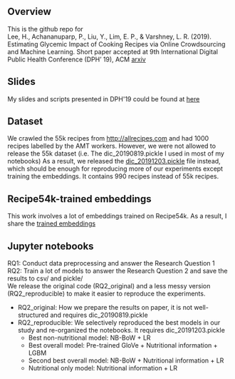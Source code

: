 ## Overview
This is the github repo for <br>
Lee, H., Achananuparp, P., Liu, Y., Lim, E. P., & Varshney, L. R. (2019). Estimating Glycemic Impact of Cooking Recipes via Online Crowdsourcing and Machine Learning. Short paper accepted at 9th International Digital Public Health Conference (DPH’ 19), ACM [arxiv](https://arxiv.org/pdf/1909.07881.pdf)

## Slides 
My slides and scripts presented in DPH'19 could be found at [here](https://drive.google.com/open?id=1bln5W9KmlxFwrpA3KRlpU30n4yGTg44U)

## Dataset
We crawled the 55k recipes from http://allrecipes.com and had 1000 recipes labelled by the AMT workers.
However, we were not allowed to release the 55k dataset (i.e. The dic_20190819.pickle I used in most of my notebooks)
As a result, we released the [dic_20191203.pickle](data/Downloads.md) file instead, which should be enough for reproducing more of our experiments except training the embeddings.
It contains 990 recipes instead of 55k recipes.

## Recipe54k-trained embeddings
This work involves a lot of embeddings trained on Recipe54k. As a result, I share the [trained embeddings](data/Downloads.md)

## Jupyter notebooks
RQ1: Conduct data preprocessing and answer the Research Question 1 <br>
RQ2: Train a lot of models to answer the Research Question 2 and save the results to csv/ and pickle/ <br>
We release the original code (RQ2_original) and a less messy version (RQ2_reproducible) to make it easier to reproduce the experiments.
* RQ2_original: How we prepare the results on paper, it is not well-structured and requires dic_20190819.pickle
* RQ2_reproducible: We selectively reproduced the best models in our study and re-organized the notebooks. It requires dic_20191203.pickle
  * Best non-nutritional model: NB-BoW + LR
  * Best overall model: Pre-trained GloVe + Nutritional information + LGBM
  * Second best overall model: NB-BoW + Nutritional information + LR
  * Nutritional only model: Nutritional information + LR
